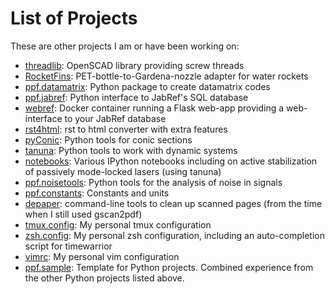 # List of Projects


These are other projects I am or have been working on:

* [threadlib](https://github.com/adrianschlatter/threadlib): OpenSCAD library
  providing screw threads
* [RocketFins](https://github.com/adrianschlatter/RocketFins):
  PET-bottle-to-Gardena-nozzle adapter for water rockets
* [ppf.datamatrix](https://github.com/adrianschlatter/ppf.datamatrix): Python
  package to create datamatrix codes
* [ppf.jabref](https://github.com/adrianschlatter/ppf.jabref): Python interface
  to JabRef's SQL database
* [webref](https://github.com/adrianschlatter/webref): Docker container running
  a Flask web-app providing a web-interface to your JabRef database
* [rst4html](https://github.com/adrianschlatter/rst4html): rst to html
  converter with extra features
* [pyConic](https://github.com/adrianschlatter/pyConic): Python tools for conic
  sections
* [tanuna](https://github.com/adrianschlatter/tanuna): Python tools to work
  with dynamic systems
* [notebooks](https://github.com/adrianschlatter/notebooks): Various IPython
  notebooks including on active stabilization of passively mode-locked lasers
  (using tanuna)
* [ppf.noisetools](https://github.com/adrianschlatter/ppf.noisetools): Python
  tools for the analysis of noise in signals
* [ppf.constants](https://github.com/adrianschlatter/ppf.noisetools): Constants
  and units
* [depaper](https://github.com/adrianschlatter/depaper): command-line tools to
  clean up scanned pages (from the time when I still used gscan2pdf)
* [tmux.config](https://github.com/adrianschlatter/tmux.config): My personal
  tmux configuration
* [zsh.config](https://github.com/adrianschlatter/zsh.config): My personal zsh
  configuration, including an auto-completion script for timewarrior
* [vimrc](https://github.com/adrianschlatter/vimrc): My personal vim
  configuration
* [ppf.sample](https://github.com/adrianschlatter/ppf.sample): Template for
  Python projects. Combined experience from the other Python projects listed
  above.
